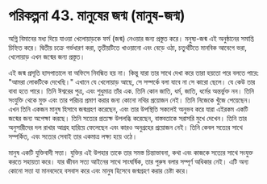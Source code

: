 # পরিকল্পনা 43. মানুষের জন্ম (মানুষ-জন্ম)

অগ্নি বিমানের মধ্য দিয়ে যাওয়া খেলোয়াড়কে ফর্ম (জন্ম) নেওয়ার জন্য প্রস্তুত করে। মনুষ্য-জন্ম এই অনুষ্ঠানের সমাপ্তি চিহ্নিত করে। দ্বিতীয় চক্রে গর্ভধারণ করা, তৃতীয়টিতে খাওয়ানো এবং বেড়ে ওঠা, চতুর্থটিতে মানবিক আবেগে ভরা, খেলোয়াড় এখন জন্মের জন্য প্রস্তুত।

এই জন্ম প্রসূতি হাসপাতালে বা অফিসে নিবন্ধিত হয় না। কিন্তু যারা তার সাথে দেখা করে তারা হয়তো পরে বলতে পারে: "আমরা লোকটিকে দেখেছি।" এখানে যে খেলোয়াড় আছে, সে সম্পর্কে বলা যাবে না সে কারো ছেলে। যে কেউ তার বাবা হতে পারে। তিনি ঈশ্বরের পুত্র, এবং শুধুমাত্র তাঁর এক. তিনি কোন জাতি, ধর্ম, জাতি, ধর্মের অন্তর্ভুক্ত নন। তিনি সংযুক্তি থেকে মুক্ত এবং তার পরিচয় প্রমাণ করার জন্য কোনো নথির প্রয়োজন নেই। তিনি নিজেকে খুঁজে পেয়েছেন। এখন তিনি একজন মানুষ হিসাবে জন্মগ্রহণ করেছেন, এবং তার উপস্থিতি সকলেই অনুভব করে যারা এইরকম একটি জন্মের জন্য অপেক্ষা করছে। তিনি সত্যের প্রত্যক্ষ উপলব্ধি করেছেন, বাস্তবতাকে সরাসরি মুখে দেখেন। তিনি তার অনুসারীদের দল রাখার আগ্রহ হারিয়ে ফেলেছেন এবং কারও অনুগ্রহের প্রয়োজন নেই। তিনি কেবল সত্যের সাথে সম্পর্কিত, এবং সত্যের সেবাই তার একমাত্র লক্ষ্য হয়ে ওঠে।

মানুষ একটি যুক্তিবাদী সত্তা। যুক্তির এই উপহার তাকে তার সমস্ত চিন্তাভাবনা, কথা এবং কাজকে সত্যের সাথে সংযুক্ত করতে সহায়তা করে। যার জীবন সত্য আইনের সাথে সাংঘর্ষিক, তার পুরুষ বলার সম্পূর্ণ অধিকার নেই। এটি অন্য কোনো সত্তা যা মানবদেহে বসবাস করে এবং মানুষ হিসেবে জন্মগ্রহণ করার চেষ্টা করে।
